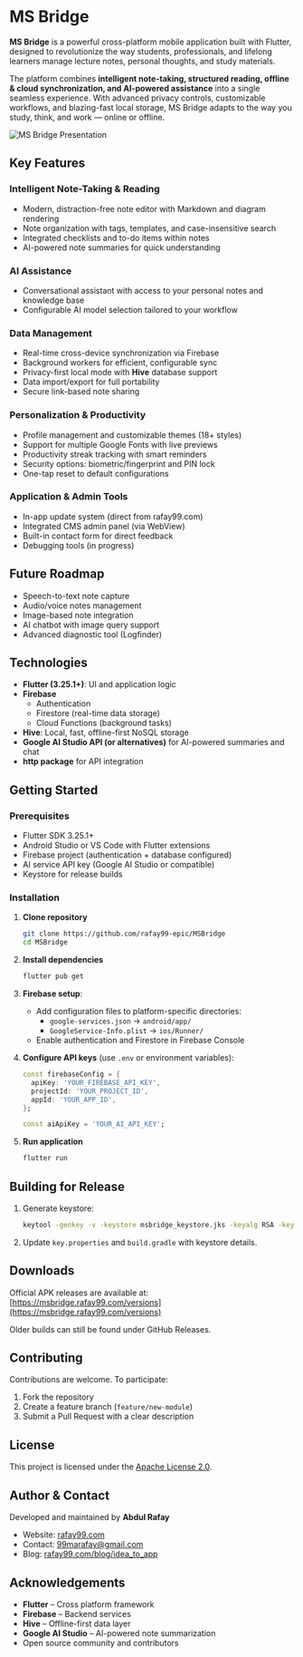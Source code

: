 

# MS Bridge  

**MS Bridge** is a powerful cross-platform mobile application built with Flutter, designed to revolutionize the way students, professionals, and lifelong learners manage lecture notes, personal thoughts, and study materials.  

The platform combines **intelligent note-taking, structured reading, offline & cloud synchronization, and AI-powered assistance** into a single seamless experience. With advanced privacy controls, customizable workflows, and blazing-fast local storage, MS Bridge adapts to the way you study, think, and work — online or offline.  

![MS Bridge Presentation](https://msbridge.rafay99.com/assets/blog/post/readme.webp)  

## Key Features  

### Intelligent Note-Taking & Reading  
- Modern, distraction-free note editor with Markdown and diagram rendering  
- Note organization with tags, templates, and case-insensitive search  
- Integrated checklists and to-do items within notes  
- AI-powered note summaries for quick understanding  

### AI Assistance  
- Conversational assistant with access to your personal notes and knowledge base  
- Configurable AI model selection tailored to your workflow  

### Data Management  
- Real-time cross-device synchronization via Firebase  
- Background workers for efficient, configurable sync  
- Privacy-first local mode with **Hive** database support  
- Data import/export for full portability  
- Secure link-based note sharing  

### Personalization & Productivity  
- Profile management and customizable themes (18+ styles)  
- Support for multiple Google Fonts with live previews  
- Productivity streak tracking with smart reminders  
- Security options: biometric/fingerprint and PIN lock  
- One-tap reset to default configurations  

### Application & Admin Tools  
- In-app update system (direct from rafay99.com)  
- Integrated CMS admin panel (via WebView)  
- Built-in contact form for direct feedback  
- Debugging tools (in progress)  

## Future Roadmap  

- Speech-to-text note capture  
- Audio/voice notes management  
- Image-based note integration  
- AI chatbot with image query support  
- Advanced diagnostic tool (Logfinder)  

## Technologies  

- **Flutter (3.25.1+)**: UI and application logic  
- **Firebase**  
  - Authentication  
  - Firestore (real-time data storage)  
  - Cloud Functions (background tasks)  
- **Hive**: Local, fast, offline-first NoSQL storage  
- **Google AI Studio API (or alternatives)** for AI-powered summaries and chat  
- **http package** for API integration  



## Getting Started  

### Prerequisites  
- Flutter SDK 3.25.1+  
- Android Studio or VS Code with Flutter extensions  
- Firebase project (authentication + database configured)  
- AI service API key (Google AI Studio or compatible)  
- Keystore for release builds  

### Installation  

1. **Clone repository**  
   ```bash
   git clone https://github.com/rafay99-epic/MSBridge
   cd MSBridge
   ```  

2. **Install dependencies**  
   ```bash
   flutter pub get
   ```  

3. **Firebase setup**:  
   - Add configuration files to platform-specific directories:  
     - `google-services.json` → `android/app/`  
     - `GoogleService-Info.plist` → `ios/Runner/`  
   - Enable authentication and Firestore in Firebase Console  

4. **Configure API keys** (use `.env` or environment variables):  
   ```dart
   const firebaseConfig = {
     apiKey: 'YOUR_FIREBASE_API_KEY',
     projectId: 'YOUR_PROJECT_ID',
     appId: 'YOUR_APP_ID',
   };

   const aiApiKey = 'YOUR_AI_API_KEY';
   ```  

5. **Run application**  
   ```bash
   flutter run
   ```  


## Building for Release  

1. Generate keystore:  
   ```bash
   keytool -genkey -v -keystore msbridge_keystore.jks -keyalg RSA -keysize 2048 -validity 10000 -alias msbridge
   ```  

2. Update `key.properties` and `build.gradle` with keystore details.  


## Downloads  

Official APK releases are available at:  
[https://msbridge.rafay99.com/versions](https://msbridge.rafay99.com/versions)  

Older builds can still be found under GitHub Releases.  


## Contributing  

Contributions are welcome. To participate:  
1. Fork the repository  
2. Create a feature branch (`feature/new-module`)  
3. Submit a Pull Request with a clear description  

## License  

This project is licensed under the [Apache License 2.0](LICENSE).  

## Author & Contact  

Developed and maintained by **Abdul Rafay**  
- Website: [rafay99.com](https://rafay99.com)  
- Contact: [99marafay@gmail.com](mailto:99marafay@gmail.com)  
- Blog: [rafay99.com/blog/idea_to_app](https://rafay99.com/blog/idea_to_app)  

## Acknowledgements  

- **Flutter** – Cross platform framework  
- **Firebase** – Backend services  
- **Hive** – Offline-first data layer  
- **Google AI Studio** – AI-powered note summarization  
- Open source community and contributors  
